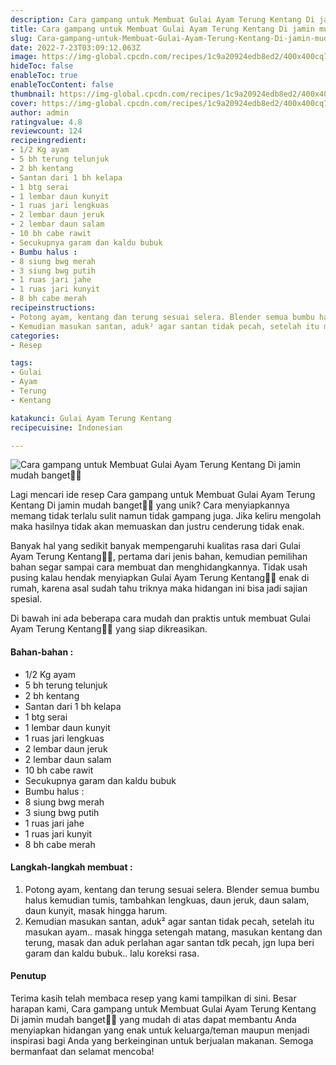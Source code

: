 ```yaml
---
description: Cara gampang untuk Membuat Gulai Ayam Terung Kentang Di jamin mudah banget"
title: Cara gampang untuk Membuat Gulai Ayam Terung Kentang Di jamin mudah banget
slug: Cara-gampang-untuk-Membuat-Gulai-Ayam-Terung-Kentang-Di-jamin-mudah-banget
date: 2022-7-23T03:09:12.063Z
image: https://img-global.cpcdn.com/recipes/1c9a20924edb8ed2/400x400cq70/photo.jpg
hideToc: false
enableToc: true
enableTocContent: false
thumbnail: https://img-global.cpcdn.com/recipes/1c9a20924edb8ed2/400x400cq70/photo.jpg
cover: https://img-global.cpcdn.com/recipes/1c9a20924edb8ed2/400x400cq70/photo.jpg
author: admin
ratingvalue: 4.8
reviewcount: 124
recipeingredient:
- 1/2 Kg ayam
- 5 bh terung telunjuk
- 2 bh kentang
- Santan dari 1 bh kelapa
- 1 btg serai
- 1 lembar daun kunyit
- 1 ruas jari lengkuas
- 2 lembar daun jeruk
- 2 lembar daun salam
- 10 bh cabe rawit
- Secukupnya garam dan kaldu bubuk
- Bumbu halus :
- 8 siung bwg merah
- 3 siung bwg putih
- 1 ruas jari jahe
- 1 ruas jari kunyit
- 8 bh cabe merah
recipeinstructions:
- Potong ayam, kentang dan terung sesuai selera. Blender semua bumbu halus kemudian tumis, tambahkan lengkuas, daun jeruk, daun salam, daun kunyit, masak hingga harum.
- Kemudian masukan santan, aduk² agar santan tidak pecah, setelah itu masukan ayam.. masak hingga setengah matang, masukan kentang dan terung, masak dan aduk perlahan agar santan tdk pecah, jgn lupa beri garam dan kaldu bubuk.. lalu koreksi rasa.
categories:
- Resep

tags:
- Gulai
- Ayam
- Terung
- Kentang

katakunci: Gulai Ayam Terung Kentang
recipecuisine: Indonesian

---
```


![Cara gampang untuk Membuat Gulai Ayam Terung Kentang Di jamin mudah banget👩‍🍳](https://img-global.cpcdn.com/recipes/1c9a20924edb8ed2/400x400cq70/photo.jpg)

Lagi mencari ide resep Cara gampang untuk Membuat Gulai Ayam Terung Kentang Di jamin mudah banget👩‍🍳 yang unik? Cara menyiapkannya memang tidak terlalu sulit namun tidak gampang juga. Jika keliru mengolah maka hasilnya tidak akan memuaskan dan justru cenderung tidak enak.

Banyak hal yang sedikit banyak mempengaruhi kualitas rasa dari Gulai Ayam Terung Kentang👩‍🍳, pertama dari jenis bahan, kemudian pemilihan bahan segar sampai cara membuat dan menghidangkannya. Tidak usah pusing kalau hendak menyiapkan Gulai Ayam Terung Kentang👩‍🍳 enak di rumah, karena asal sudah tahu triknya maka hidangan ini bisa jadi sajian spesial.

Di bawah ini ada beberapa cara mudah dan praktis untuk membuat Gulai Ayam Terung Kentang👩‍🍳 yang siap dikreasikan.

<!--inarticleads1-->

#### Bahan-bahan :

- 1/2 Kg ayam
- 5 bh terung telunjuk
- 2 bh kentang
- Santan dari 1 bh kelapa
- 1 btg serai
- 1 lembar daun kunyit
- 1 ruas jari lengkuas
- 2 lembar daun jeruk
- 2 lembar daun salam
- 10 bh cabe rawit
- Secukupnya garam dan kaldu bubuk
- Bumbu halus :
- 8 siung bwg merah
- 3 siung bwg putih
- 1 ruas jari jahe
- 1 ruas jari kunyit
- 8 bh cabe merah

<!--inarticleads2-->

#### Langkah-langkah membuat :

1. Potong ayam, kentang dan terung sesuai selera. Blender semua bumbu halus kemudian tumis, tambahkan lengkuas, daun jeruk, daun salam, daun kunyit, masak hingga harum.
1. Kemudian masukan santan, aduk² agar santan tidak pecah, setelah itu masukan ayam.. masak hingga setengah matang, masukan kentang dan terung, masak dan aduk perlahan agar santan tdk pecah, jgn lupa beri garam dan kaldu bubuk.. lalu koreksi rasa.

#### Penutup

Terima kasih telah membaca resep yang kami tampilkan di sini. Besar harapan kami, Cara gampang untuk Membuat Gulai Ayam Terung Kentang Di jamin mudah banget👩‍🍳 yang mudah di atas dapat membantu Anda menyiapkan hidangan yang enak untuk keluarga/teman maupun menjadi inspirasi bagi Anda yang berkeinginan untuk berjualan makanan. Semoga bermanfaat dan selamat mencoba!